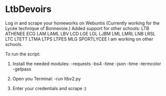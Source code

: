 # LtbDevoirs
Log in  and scrape your homeworks on Webuntis
(Currently working for the Lycée technique of Bonnevoie.)
Added support for other schools:
LTB
ATHENEE
ECG
LAM
LAML
LBV
LCD
LGE
LGL
LJBM
LML
LMRL
LNB
LRSL
LTC
LTETT
LTMA
LTPS
LTPES
MLG
SPORTLYCEE
I am working on other schools.

To run the script:
1. Install the needed modules:
      -requests
      -bs4
      -time
      -json
      -time
      -termcolor
      -getpass
2. Open you Terminal:
      -run ltbv2.py
      
 3. Enter your credentials and scrape :)
      
